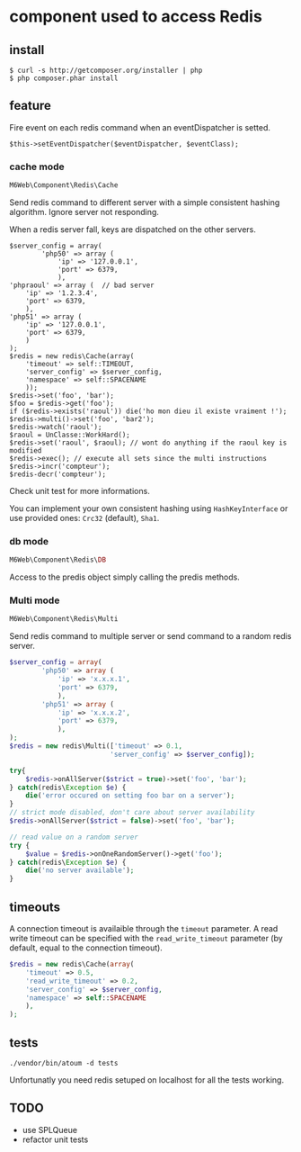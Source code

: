 # component used to access Redis


## install

```shell
$ curl -s http://getcomposer.org/installer | php
$ php composer.phar install
```

## feature

Fire event on each redis command when an eventDispatcher is setted.

```
$this->setEventDispatcher($eventDispatcher, $eventClass);
```

### cache mode

```php
M6Web\Component\Redis\Cache
```

Send redis command to different server with a simple consistent hashing algorithm. Ignore server not responding.

When a redis server fall, keys are dispatched on the other servers.

```
$server_config = array(
        'php50' => array (
            'ip' => '127.0.0.1',
            'port' => 6379,
            ),
'phpraoul' => array (  // bad server
    'ip' => '1.2.3.4',
    'port' => 6379,
    ),
'php51' => array (
    'ip' => '127.0.0.1',
    'port' => 6379,
    )
);
$redis = new redis\Cache(array(
    'timeout' => self::TIMEOUT,
    'server_config' => $server_config,
    'namespace' => self::SPACENAME
    ));
$redis->set('foo', 'bar');
$foo = $redis->get('foo');
if ($redis->exists('raoul')) die('ho mon dieu il existe vraiment !');
$redis->multi()->set('foo', 'bar2');
$redis->watch('raoul');
$raoul = UnClasse::WorkHard();
$redis->set('raoul', $raoul); // wont do anything if the raoul key is modified
$redis->exec(); // execute all sets since the multi instructions
$redis->incr('compteur');
$redis-decr('compteur');
```

Check unit test for more informations.

You can implement your own consistent hashing using `HashKeyInterface` or use provided ones: `Crc32` (default), `Sha1`.

### db mode

```php
M6Web\Component\Redis\DB
```

Access to the predis object simply calling the predis methods.

### Multi mode

```php
M6Web\Component\Redis\Multi
```

Send redis command to multiple server or send command to a random redis server.

```php
$server_config = array(
        'php50' => array (
            'ip' => 'x.x.x.1',
            'port' => 6379,
            ),
        'php51' => array (
            'ip' => 'x.x.x.2',
            'port' => 6379,
            ),
);
$redis = new redis\Multi(['timeout' => 0.1,
                         'server_config' => $server_config]);

try{
    $redis->onAllServer($strict = true)->set('foo', 'bar');
} catch(redis\Exception $e) {
    die('error occured on setting foo bar on a server');
}
// strict mode disabled, don't care about server availability
$redis->onAllServer($strict = false)->set('foo', 'bar');

// read value on a random server
try {
    $value = $redis->onOneRandomServer()->get('foo');
} catch(redis\Exception $e) {
    die('no server available');
}
```


## timeouts

A connection timeout is availaible through the `timeout` parameter. A read write timeout can be specified with the `read_write_timeout` parameter (by default, equal to the connection timeout).

```php
$redis = new redis\Cache(array(
    'timeout' => 0.5,
    'read_write_timeout' => 0.2,
    'server_config' => $server_config,
    'namespace' => self::SPACENAME
    ),
);
```

## tests


```shell
./vendor/bin/atoum -d tests
```

Unfortunatly you need redis setuped on localhost for all the tests working.



## TODO
* use SPLQueue
* refactor unit tests
